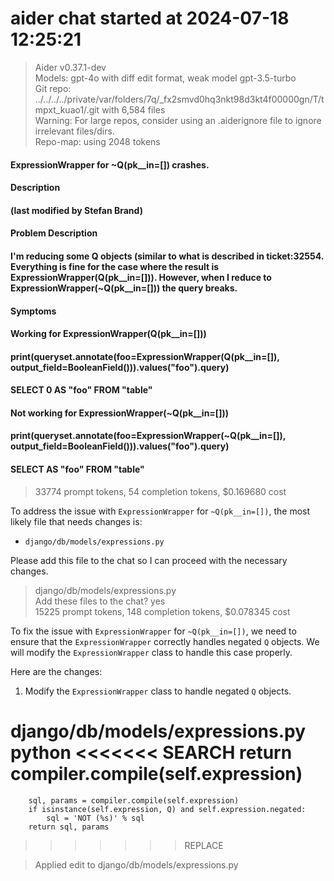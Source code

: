 
# aider chat started at 2024-07-18 12:25:21

> Aider v0.37.1-dev  
> Models: gpt-4o with diff edit format, weak model gpt-3.5-turbo  
> Git repo: ../../../../private/var/folders/7q/_fx2smvd0hq3nkt98d3kt4f00000gn/T/tmpxt_kuao1/.git with 6,584 files  
> Warning: For large repos, consider using an .aiderignore file to ignore irrelevant files/dirs.  
> Repo-map: using 2048 tokens  

#### ExpressionWrapper for ~Q(pk__in=[]) crashes.  
#### Description  
#### 	   
#### 		(last modified by Stefan Brand)  
#### 	   
#### Problem Description  
#### I'm reducing some Q objects (similar to what is described in ticket:32554. Everything is fine for the case where the result is ExpressionWrapper(Q(pk__in=[])). However, when I reduce to ExpressionWrapper(~Q(pk__in=[])) the query breaks.  
#### Symptoms  
#### Working for ExpressionWrapper(Q(pk__in=[]))  
#### print(queryset.annotate(foo=ExpressionWrapper(Q(pk__in=[]), output_field=BooleanField())).values("foo").query)  
#### SELECT 0 AS "foo" FROM "table"  
#### Not working for ExpressionWrapper(~Q(pk__in=[]))  
#### print(queryset.annotate(foo=ExpressionWrapper(~Q(pk__in=[]), output_field=BooleanField())).values("foo").query)  
#### SELECT AS "foo" FROM "table"  
> 33774 prompt tokens, 54 completion tokens, $0.169680 cost  

To address the issue with `ExpressionWrapper` for `~Q(pk__in=[])`, the most likely file that needs changes is:

- `django/db/models/expressions.py`

Please add this file to the chat so I can proceed with the necessary changes.

> django/db/models/expressions.py  
> Add these files to the chat? yes  
> 15225 prompt tokens, 148 completion tokens, $0.078345 cost  

To fix the issue with `ExpressionWrapper` for `~Q(pk__in=[])`, we need to ensure that the `ExpressionWrapper` correctly handles negated `Q` objects. We will modify the `ExpressionWrapper` class to handle this case properly.

Here are the changes:

1. Modify the `ExpressionWrapper` class to handle negated `Q` objects.

django/db/models/expressions.py
<source>python
<<<<<<< SEARCH
        return compiler.compile(self.expression)
=======
        sql, params = compiler.compile(self.expression)
        if isinstance(self.expression, Q) and self.expression.negated:
            sql = 'NOT (%s)' % sql
        return sql, params
>>>>>>> REPLACE
</source>

> Applied edit to django/db/models/expressions.py  
